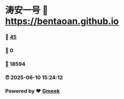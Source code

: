 # 涛安一号 :link: https://bentaoan.github.io 
### :page_facing_up: [45](https://bentaoan.github.io/tag.html) 
### :speech_balloon: 0 
### :hibiscus: 18594 
### :alarm_clock: 2025-06-10 15:24:12 
### Powered by :heart: [Gmeek](https://github.com/Meekdai/Gmeek)
